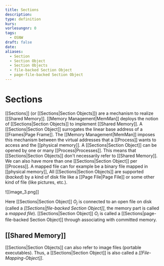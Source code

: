 ```yaml
---
title: Sections
description: 
type: definition
kurs: 
vorlesungnr: 0
tags:
  - OSNW
draft: false
date: 
aliases:
  - Section
  - Section Object
  - Section Objects
  - file-backed Section Object
  - page-file-backed Section Object
---
```


# Sections

[[Sections]] (or [[Sections|Section Objects]]) are a mechanism to realize [[Shared Memory]]. [[Memory Management|MemMan]] deploys the notion of [[Sections|Section Objects]] to implement [[Shared Memory]]. A [[Sections|Section Object]] surrogates the linear base address of a [[Frames|Page Frame]]. The [[Memory Management|MemMan]] imposes this mechanism between the virtual addresses that a [[Process]] wants to access and the [[physical memory]]. A [[Sections|Section Object]] can be opened by one or many [[Process|Processes]]. This means that [[Sections|Section Objects]] don't necessarily refer to [[Shared Memory]].  
We can also have more than one [[Sections|Section Object]] per [[Process]]. A mapped file can for example be a binary file mapped in [[physical memory]], All [[Sections|Section Objects]] are supported (*backed*) by a kind of disk file like a [[Page File|Page File]] or some other kind of file (like pictures, etc.).

![[image_3.png]]

Here [[Sections|Section Object]] $O_j$ is connected to an open file on disk (called a *[[Sections|file-backed Section Object]]*, the memory part is called a *mapped file*). [[Sections|Section Object]] $O_i$ is called a [[Sections|page-file-backed Section Object]] through associating with committed memory. 

## [[Shared Memory]]

[[Sections|Section Objects]] can also refer to image files (portable executables). Thus, a [[Sections|Section Object]] is also called a *[[File-Mapping-Object]]*.